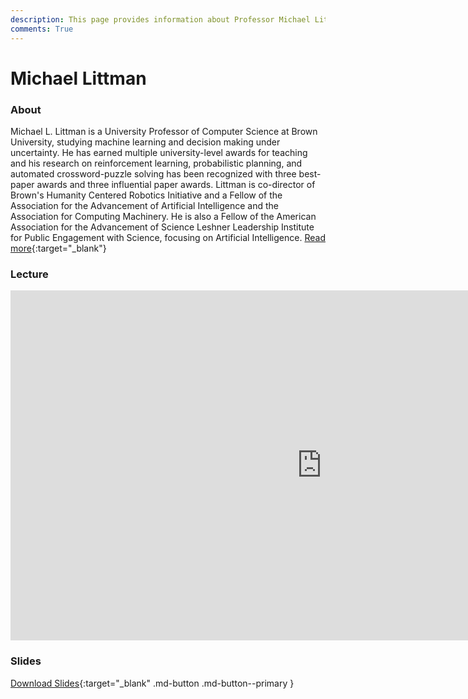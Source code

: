 ```yaml
---
description: This page provides information about Professor Michael Littman, his contributions to machine learning and decision making, and details about his talk, including its recoding and slides.
comments: True
---
```


# Michael Littman

### About

Michael L. Littman is a University Professor of Computer Science at Brown University, studying machine learning and decision making under uncertainty. He has earned multiple university-level awards for teaching and his research on reinforcement learning, probabilistic planning, and automated crossword-puzzle solving has been recognized with three best-paper awards and three influential paper awards. Littman is co-director of Brown's Humanity Centered Robotics Initiative and a Fellow of the Association for the Advancement of Artificial Intelligence and the Association for Computing Machinery. He is also a Fellow of the American Association for the Advancement of Science Leshner Leadership Institute for Public Engagement with Science, focusing on Artificial Intelligence. [Read more](https://www.littmania.com/){:target="_blank"}

### Lecture

<iframe width="996" height="560" src="https://www.youtube.com/embed/CFhcCxisKg8" title="YouTube video player" frameborder="0" allow="accelerometer; autoplay; clipboard-write; encrypted-media; gyroscope; picture-in-picture; web-share" referrerpolicy="strict-origin-when-cross-origin" allowfullscreen></iframe>

### Slides

<object class="pdf" 
        data="/assets/guests/michael_littman.pdf"
        width="996"
        height="560">
</object>

[Download Slides](/assets/guests/michael_littman.pdf){:target="_blank" .md-button .md-button--primary }
